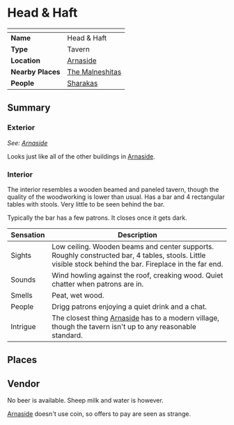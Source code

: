 # Head & Haft

| []() | |
| --- | --- |
| **Name** | Head & Haft |
| **Type** | Tavern |
| **Location** | [Arnaside](../../villages/arnaside.md) |
| **Nearby Places** | [The Malneshitas](../temples/the-malneshitas.md) |
| **People** | [Sharakas](../../../characters/sharakas.md) |

## Summary

### Exterior

*See: [Arnaside](../../villages/arnaside.md)*

Looks just like all of the other buildings in [Arnaside](../../villages/arnaside.md).

### Interior

The interior resembles a wooden beamed and paneled tavern, though the quality of the woodworking is lower than usual. Has a bar and 4 rectangular tables with stools. Very little to be seen behind the bar.

Typically the bar has a few patrons. It closes once it gets dark.

| Sensation | Description |
| ---- | --- |
| Sights | Low ceiling. Wooden beams and center supports. Roughly constructed bar, 4 tables, stools. Little visible stock behind the bar. Fireplace in the far end. |
| Sounds | Wind howling against the roof, creaking wood. Quiet chatter when patrons are in. |
| Smells | Peat, wet wood. |
| People | Drigg patrons enjoying a quiet drink and a chat. |
| Intrigue | The closest thing [Arnaside](../../villages/arnaside.md) has to a modern village, though the tavern isn't up to any reasonable standard. |

## Places

## Vendor

No beer is available. Sheep milk and water is however.

[Arnaside](../../villages/arnaside.md) doesn't use coin, so offers to pay are seen as strange.
